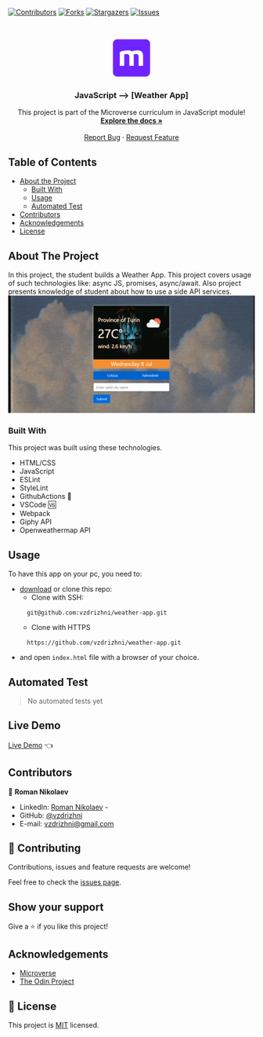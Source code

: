 <!--
*** Thanks for checking out this README Template. If you have a suggestion that would
*** make this better, please fork the repo and create a pull request or simply open
*** an issue with the tag "enhancement".
*** Thanks again! Now go create something AMAZING! :D
-->

<!-- PROJECT SHIELDS -->
<!--
*** I'm using markdown "reference style" links for readability.
*** Reference links are enclosed in brackets [ ] instead of parentheses ( ).
*** See the bottom of this document for the declaration of the reference variables
*** for contributors-url, forks-url, etc. This is an optional, concise syntax you may use.
*** https://www.markdownguide.org/basic-syntax/#reference-style-links
-->
[![Contributors][contributors-shield]][contributors-url]
[![Forks][forks-shield]][forks-url]
[![Stargazers][stars-shield]][stars-url]
[![Issues][issues-shield]][issues-url]


<!-- PROJECT LOGO -->
<br />
<p align="center">
  <a href="https://github.com/vzdrizhni/weather-app">
    <img src="src/assets/images/microverse.png" alt="Logo" width="80" height="80">
  </a>

  <h3 align="center">JavaScript --> [Weather App]</h3>

  <p align="center">
    This project is part of the Microverse curriculum in JavaScript module!
    <br />
    <a href="https://github.com/vzdrizhni/weather-app"><strong>Explore the docs »</strong></a>
    <br />
    <br />
    <a href="https://github.com/vzdrizhni/weather-app/issues">Report Bug</a>
    ·
    <a href="https://github.com/vzdrizhni/weather-app/issues">Request Feature</a>

  </p>
</p>

<!-- TABLE OF CONTENTS -->
## Table of Contents

* [About the Project](#about-the-project)
  * [Built With](#built-with)
  * [Usage](#usage)
  * [Automated Test](#automated-test)
* [Contributors](#contributors)
* [Acknowledgements](#acknowledgements)
* [License](#license)

<!-- ABOUT THE PROJECT -->
## About The Project

In this project, the student builds a Weather App. This project covers usage of such technologies like: async JS, promises, async/await. Also project presents knowledge of student about how to use a side API services.
![screenshot](src/assets/images/screenshot.PNG)

### Built With
This project was built using these technologies.
* HTML/CSS
* JavaScript
* ESLint
* StyleLint
* GithubActions :muscle:
* VSCode :vs:
* Webpack
* Giphy API
* Openweathermap API

<!-- INSTALLATION -->
## Usage

To have this app on your pc, you need to:
* [download](https://github.com/vzdrizhni/weather-app/archive/develop.zip) or clone this repo:
  - Clone with SSH:
  ```
    git@github.com:vzdrizhni/weather-app.git
  ```
  - Clone with HTTPS
  ```
    https://github.com/vzdrizhni/weather-app.git
  ```
- and open ```index.html``` file with a browser of your choice.

## Automated Test
 > No automated tests yet

## Live Demo

[Live Demo](https://raw.githack.com/vzdrizhni/weather-app/feature/feature_branch/dist/index.html) :point_left:

<!-- CONTACT -->
## Contributors

👤 **Roman Nikolaev**

- LinkedIn: [Roman Nikolaev](https://www.linkedin.com/in/roman-nikolaev-65b639197/) -
- GitHub: [@vzdrizhni](https://github.com/vzdrizhni)
- E-mail: vzdrizhni@gmail.com

## :handshake: Contributing

Contributions, issues and feature requests are welcome!

Feel free to check the [issues page](https://github.com/vzdrizhni/weather-app/issues).

## Show your support

Give a :star: if you like this project!


<!-- ACKNOWLEDGEMENTS -->
## Acknowledgements
* [Microverse](https://www.microverse.org/)
* [The Odin Project](https://www.theodinproject.com/)

<!-- MARKDOWN LINKS & IMAGES -->
<!-- https://www.markdownguide.org/basic-syntax/#reference-style-links -->
[contributors-shield]: https://img.shields.io/github/contributors/vzdrizhni/weather-app.svg?style=flat-square
[contributors-url]: https://github.com/vzdrizhni/weather-app/graphs/contributors
[forks-shield]: https://img.shields.io/github/forks/vzdrizhni/weather-app.svg?style=flat-square
[forks-url]: https://github.com/vzdrizhni/weather-app/network/members
[stars-shield]: https://img.shields.io/github/stars/vzdrizhni/weather-app.svg?style=flat-square
[stars-url]: https://github.com/vzdrizhni/weather-app/stargazers
[issues-shield]: https://img.shields.io/github/issues/vzdrizhni/weather-app.svg?style=flat-square
[issues-url]: https://github.com/vzdrizhni/weather-app/issues

## 📝 License

This project is [MIT](https://opensource.org/licenses/MIT) licensed.
